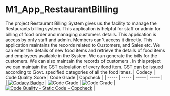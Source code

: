 # M1_App_RestaurantBilling
The project Restaurant Billing System gives us the facility to manage the Restaurants billing system. This application is helpful for staff or admin for billing of food order and managing customers details. This application is access by only staff and admin. Members can’t access it directly. This application maintains the records related to Customers, and Sales etc. We can enter the details of new food items and retrieve the details of food items and employees available in the System. We can generate the bills for the customers. We can also maintain the records of customers . In this project we can maintain the GST calculation of every food item. GST can be issued according to Govt. specified categories of all the food itmes.
| Codecy | Code Quality Score | Code Grade | Cppcheck |
| ----- | ----- | ----- | ----- |
| [![Codacy Badge](https://app.codacy.com/project/badge/Grade/9e17f63b471e4c5081a796bb92e2695a)](https://www.codacy.com/gh/RevansiddappaRevansiddappa/M1_App_RestaurantBilling/dashboard?utm_source=github.com&amp;utm_medium=referral&amp;utm_content=RevansiddappaRevansiddappa/M1_App_RestaurantBilling&amp;utm_campaign=Badge_Grade) | ![Code Grade](https://api.codiga.io/project/29988/score/svg) | ![Code Grade](https://api.codiga.io/project/29988/status/svg) | [![Code Quality - Static Code - Cppcheck](https://github.com/RevansiddappaRevansiddappa/M1_App_RestaurantBilling/actions/workflows/cppcheck.yml/badge.svg)](https://github.com/RevansiddappaRevansiddappa/M1_App_RestaurantBilling/actions/workflows/cppcheck.yml) |
